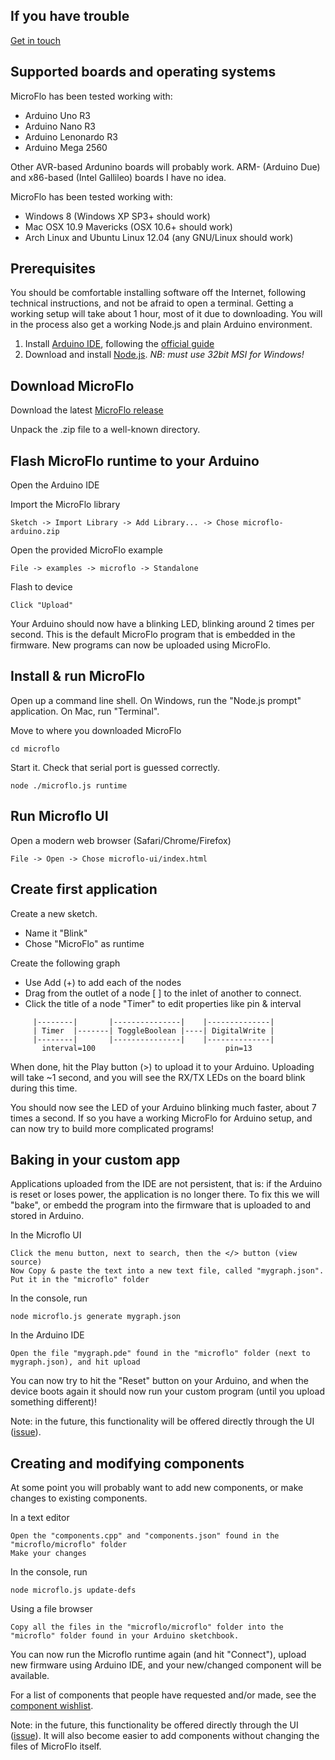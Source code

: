 If you have trouble
--------------------
[Get in touch](../README.md#contact)

Supported boards and operating systems
------------------------------

MicroFlo has been tested working with:
* Arduino Uno R3
* Arduino Nano R3
* Arduino Lenonardo R3
* Arduino Mega 2560

Other AVR-based Ardunino boards will probably work.
ARM- (Arduino Due) and x86-based (Intel Gallileo) boards I have no idea.

MicroFlo has been tested working with:
* Windows 8 (Windows XP SP3+ should work)
* Mac OSX 10.9 Mavericks (OSX 10.6+ should work)
* Arch Linux and Ubuntu Linux 12.04 (any GNU/Linux should work)

Prerequisites
-----------------
You should be comfortable installing software off the Internet, following technical instructions,
and not be afraid to open a terminal. Getting a working setup will take about 1 hour, most of it
due to downloading. You will in the process also get a working Node.js and plain Arduino environment.

1. Install [Arduino IDE](http://arduino.cc/en/Main/Software#toc2),
  following the [official guide](http://arduino.cc/en/Guide/HomePage)
2. Download and install [Node.js](http://nodejs.org/download/). *NB: must use 32bit MSI for Windows!*

Download MicroFlo
-----------------

Download the latest [MicroFlo release](https://github.com/jonnor/microflo/releases)

Unpack the .zip file to a well-known directory.


Flash MicroFlo runtime to your Arduino
-------------------------------------
Open the Arduino IDE

Import the MicroFlo library

    Sketch -> Import Library -> Add Library... -> Chose microflo-arduino.zip

Open the provided MicroFlo example

    File -> examples -> microflo -> Standalone

Flash to device

    Click "Upload"

Your Arduino should now have a blinking LED, blinking around 2 times per second.
This is the default MicroFlo program that is embedded in the firmware.
New programs can now be uploaded using MicroFlo.

Install & run MicroFlo
-----------------------

Open up a command line shell.
On Windows, run the "Node.js prompt" application. On Mac, run "Terminal".

Move to where you downloaded MicroFlo

    cd microflo

Start it. Check that serial port is guessed correctly.

    node ./microflo.js runtime


Run Microflo UI
--------------------

Open a modern web browser (Safari/Chrome/Firefox)

    File -> Open -> Chose microflo-ui/index.html

Create first application
------------------------

Create a new sketch.
* Name it "Blink"
* Chose "MicroFlo" as runtime

Create the following graph
* Use Add (+) to add each of the nodes
* Drag from the outlet of a node [ ] to the inlet of another to connect.
* Click the title of a node "Timer" to edit properties like pin & interval

```
     |--------|       |---------------|    |--------------|
     | Timer  |-------| ToggleBoolean |----| DigitalWrite |
     |--------|       |---------------|    |--------------|
       interval=100                             pin=13
```

When done, hit the Play button (>) to upload it to your Arduino. Uploading will take ~1 second,
and you will see the RX/TX LEDs on the board blink during this time.

You should now see the LED of your Arduino blinking much faster, about 7 times a second.
If so you have a working MicroFlo for Arduino setup, and can now try to build more complicated programs!

Baking in your custom app
-------------------------

Applications uploaded from the IDE are not persistent, that is: if the Arduino is reset or
loses power, the application is no longer there. To fix this we will "bake", or embedd
the program into the firmware that is uploaded to and stored in Arduino.

In the Microflo UI

    Click the menu button, next to search, then the </> button (view source)
    Now Copy & paste the text into a new text file, called "mygraph.json". Put it in the "microflo" folder

In the console, run

    node microflo.js generate mygraph.json

In the Arduino IDE

    Open the file "mygraph.pde" found in the "microflo" folder (next to mygraph.json), and hit upload

You can now try to hit the "Reset" button on your Arduino, and when the device
boots again it should now run your custom program (until you upload something different)!

Note: in the future, this functionality will be offered directly through the UI
([issue](https://github.com/jonnor/microflo/issues/20)).

Creating and modifying components
---------------------------------

At some point you will probably want to add new components, or make changes to existing components.

In a text editor

    Open the "components.cpp" and "components.json" found in the "microflo/microflo" folder
    Make your changes

In the console, run

    node microflo.js update-defs

Using a file browser

    Copy all the files in the "microflo/microflo" folder into the "microflo" folder found in your Arduino sketchbook.

You can now run the Microflo runtime again (and hit "Connect"), upload new firmware using Arduino IDE,
and your new/changed component will be available.

For a list of components that people have requested and/or made,
see the [component wishlist](https://github.com/jonnor/microflo/issues/11).

Note: in the future, this functionality be offered directly through the UI
([issue](https://github.com/jonnor/microflo/issues/21)).
It will also become easier to add components without changing the files of MicroFlo itself.
